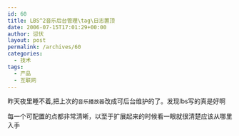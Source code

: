 ```yaml
---
id: 60
title: LBS^2音乐后台管理\tag\日志置顶
date: 2006-07-15T17:01:29+00:00
author: 愆伏
layout: post
permalink: /archives/60
categories:
  - 技术
tags:
  - 产品
  - 互联网
---
```

昨天夜里睡不着,把上次的`音乐播放器`改成可后台维护的了。发现lbs写的真是好啊
  
每一个可配置的点都非常清晰，以至于扩展起来的时候看一眼就很清楚应该从哪里入手